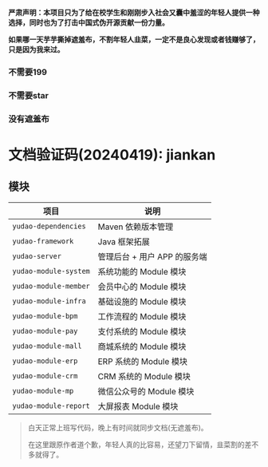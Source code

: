 
**严肃声明：本项目只为了给在校学生和刚刚步入社会又囊中羞涩的年轻人提供一种选择，同时也为了打击中国式伪开源贡献一份力量。**

**如果哪一天芋芋撕掉遮羞布，不割年轻人韭菜，一定不是良心发现或者钱赚够了，只是因为我来过。**

### 不需要199
### 不需要star
### 没有遮羞布


# 文档验证码(20240419): jiankan

## 模块

| 项目                    | 说明                 |
|-----------------------|--------------------|
| `yudao-dependencies`  | Maven 依赖版本管理       |
| `yudao-framework`     | Java 框架拓展          |
| `yudao-server`        | 管理后台 + 用户 APP 的服务端 |
| `yudao-module-system` | 系统功能的 Module 模块    |
| `yudao-module-member` | 会员中心的 Module 模块    |
| `yudao-module-infra`  | 基础设施的 Module 模块    |
| `yudao-module-bpm`    | 工作流程的 Module 模块    |
| `yudao-module-pay`    | 支付系统的 Module 模块    |
| `yudao-module-mall`   | 商城系统的 Module 模块    |
| `yudao-module-erp`    | ERP 系统的 Module 模块  |
| `yudao-module-crm`    | CRM 系统的 Module 模块  |
| `yudao-module-mp`     | 微信公众号的 Module 模块   |
| `yudao-module-report` | 大屏报表 Module 模块     |


> 白天正常上班写代码，晚上有时间就同步文档(无遮羞布)。
> 
> 在这里跟原作者道个歉，年轻人真的比容易，还望刀下留情，韭菜割的差不多就得了。